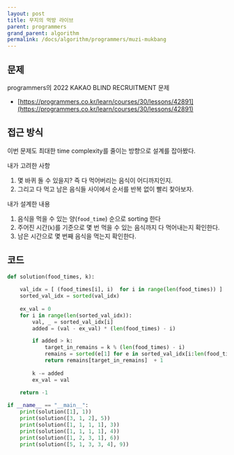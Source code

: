 ```yaml
---
layout: post
title: 무지의 먹방 라이브
parent: programmers
grand_parent: algorithm
permalink: /docs/algorithm/programmers/muzi-mukbang
--- 
```


## 문제
programmers의 2022 KAKAO BLIND RECRUITMENT 문제
- [https://programmers.co.kr/learn/courses/30/lessons/42891](https://programmers.co.kr/learn/courses/30/lessons/42891) 

## 접근 방식 

이번 문제도 최대한 time complexity를 줄이는 방향으로 설계를 잡아봤다.  

내가 고려한 사항
1. 몇 바퀴 돌 수 있을지? 즉 다 먹어버리는 음식이 어디까지인지.
2. 그리고 다 먹고 남은 음식들 사이에서 순서를 반복 없이 빨리 찾아보자. 

내가 설계한 내용
1. 음식을 먹을 수 있는 양(`food_time`) 순으로 sorting 한다
2. 주어진 시간(`k`)를 기준으로 몇 번 먹을 수 있는 음식까지 다 먹어내는지 확인한다.
3. 남은 시간으로 몇 번째 음식을 먹는지 확인한다.


## 코드
```py
def solution(food_times, k):
    
    val_idx = [ (food_times[i], i)  for i in range(len(food_times)) ]
    sorted_val_idx = sorted(val_idx)
    
    ex_val = 0
    for i in range(len(sorted_val_idx)):
        val, _ = sorted_val_idx[i]
        added = (val - ex_val) * (len(food_times) - i) 

        if added > k:
            target_in_remains = k % (len(food_times) - i)
            remains = sorted(e[1] for e in sorted_val_idx[i:len(food_times)])        
            return remains[target_in_remains]  + 1
        
        k -= added
        ex_val = val
    
    return -1 

if __name__ == "__main__":
    print(solution([1], 1))
    print(solution([3, 1, 2], 5))
    print(solution([1, 1, 1, 1], 3))
    print(solution([1, 1, 1, 1], 4))
    print(solution([1, 2, 3, 1], 6))
    print(solution([5, 1, 3, 3, 4], 9))
```
